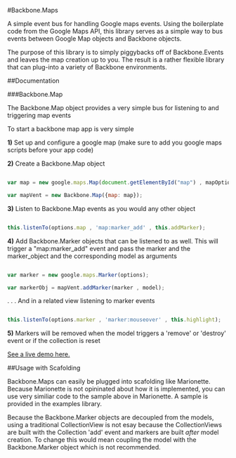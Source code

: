 #Backbone.Maps

A simple event bus for handling Google maps events. Using the boilerplate code from the Google Maps API, this library serves as a simple way to bus events between Google Map objects and Backbone objects. 

The purpose of this library is to simply piggybacks off of Backbone.Events and leaves the map creation up to you. The result is a rather flexible library that can plug-into a variety of Backbone environments.

##Documentation

###Backbone.Map

The Backbone.Map object provides a very simple bus for listening to and triggering map events

To start a backbone map app is very simple

**1)** Set up and configure a google map (make sure to add you google maps scripts before your app code)

**2)** Create a Backbone.Map object

```javascript

var map = new google.maps.Map(document.getElementById("map") , mapOptions);

var mapVent = new Backbone.Map({map: map});

```

**3)** Listen to Backbone.Map events as you would any other object

```javascript 

this.listenTo(options.map , 'map:marker_add' , this.addMarker);

```

**4)** Add Backbone.Marker objects that can be listened to as well. This will trigger a "map:marker_add" event and pass the marker and the marker_object and the corresponding model as arguments

```javascript

var marker = new google.maps.Marker(options);

var markerObj = mapVent.addMarker(marker , model);

```

. . . And in a related view listening to marker events

```javascript

this.listenTo(options.marker , 'marker:mouseover' , this.highlight);

```

**5)** Markers will be removed when the model triggers a 'remove' or 'destroy' event or if the collection is reset

[See a live demo here.](http://sarmstrong.github.io/backbone_maps/examples/)

##Usage with Scafolding

Backbone.Maps can easily be plugged into scafolding like Marionette. Because Marionette is not opininated about how it is implemented, you can use very similiar code to the sample above in Marionette. A sample is provided in the examples library. 

Because the Backbone.Marker objects are decoupled from the models, using a traditional CollectionView is not esay because the CollectionViews are built with the Collection 'add' event and markers are built *after* model creation. To change this would mean coupling the model with the  Backbone.Marker object which is not recommended. 






